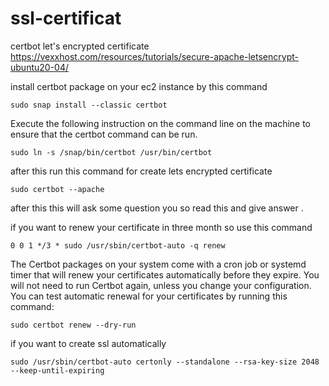 # ssl-certificat

certbot let's encrypted certificate 
https://vexxhost.com/resources/tutorials/secure-apache-letsencrypt-ubuntu20-04/

install certbot package on your ec2 instance by this command 

```
sudo snap install --classic certbot
```
Execute the following instruction on the command line on the machine to ensure that the certbot command can be run.
```
sudo ln -s /snap/bin/certbot /usr/bin/certbot
```



 after this run this command for create lets encrypted certificate 

 ```
 sudo certbot --apache
```

after this 
this will ask some question you so read this and give answer .

if you want to renew your certificate in three month so use this command 
```
0 0 1 */3 * sudo /usr/sbin/certbot-auto -q renew
```

The Certbot packages on your system come with a cron job or systemd timer that will renew your certificates automatically before they expire. You will not need to run Certbot again, unless you change your configuration. You can test automatic renewal for your certificates by running this command:

```
sudo certbot renew --dry-run
```

if you want to create ssl automatically 
```
sudo /usr/sbin/certbot-auto certonly --standalone --rsa-key-size 2048 --keep-until-expiring
```
